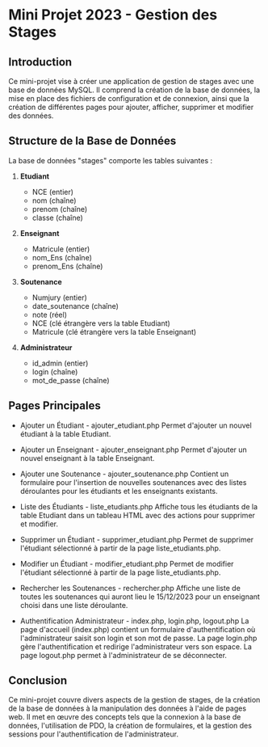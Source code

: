 # Mini Projet 2023 - Gestion des Stages

## Introduction

Ce mini-projet vise à créer une application de gestion de stages avec une base de données MySQL. Il comprend la création de la base de données, la mise en place des fichiers de configuration et de connexion, ainsi que la création de différentes pages pour ajouter, afficher, supprimer et modifier des données.

## Structure de la Base de Données

La base de données "stages" comporte les tables suivantes :

1. **Etudiant**
   - NCE (entier)
   - nom (chaîne)
   - prenom (chaîne)
   - classe (chaîne)

2. **Enseignant**
   - Matricule (entier)
   - nom_Ens (chaîne)
   - prenom_Ens (chaîne)

3. **Soutenance**
   - Numjury (entier)
   - date_soutenance (chaîne)
   - note (réel)
   - NCE (clé étrangère vers la table Etudiant)
   - Matricule (clé étrangère vers la table Enseignant)

4. **Administrateur**
   - id_admin (entier)
   - login (chaîne)
   - mot_de_passe (chaîne)

## Pages Principales

- Ajouter un Étudiant - ajouter_etudiant.php
Permet d'ajouter un nouvel étudiant à la table Etudiant.

- Ajouter un Enseignant - ajouter_enseignant.php
Permet d'ajouter un nouvel enseignant à la table Enseignant.

- Ajouter une Soutenance - ajouter_soutenance.php
Contient un formulaire pour l'insertion de nouvelles soutenances avec des listes déroulantes pour les étudiants et les enseignants existants.

- Liste des Étudiants - liste_etudiants.php
Affiche tous les étudiants de la table Etudiant dans un tableau HTML avec des actions pour supprimer et modifier.

- Supprimer un Étudiant - supprimer_etudiant.php
Permet de supprimer l'étudiant sélectionné à partir de la page liste_etudiants.php.

- Modifier un Étudiant - modifier_etudiant.php
Permet de modifier l'étudiant sélectionné à partir de la page liste_etudiants.php.

- Rechercher les Soutenances - rechercher.php
Affiche une liste de toutes les soutenances qui auront lieu le 15/12/2023 pour un enseignant choisi dans une liste déroulante.

- Authentification Administrateur - index.php, login.php, logout.php
La page d'accueil (index.php) contient un formulaire d'authentification où l'administrateur saisit son login et son mot de passe.
La page login.php gère l'authentification et redirige l'administrateur vers son espace.
La page logout.php permet à l'administrateur de se déconnecter.

## Conclusion

Ce mini-projet couvre divers aspects de la gestion de stages, de la création de la base de données à la manipulation des données à l'aide de pages web. Il met en œuvre des concepts tels que la connexion à la base de données, l'utilisation de PDO, la création de formulaires, et la gestion des sessions pour l'authentification de l'administrateur.
